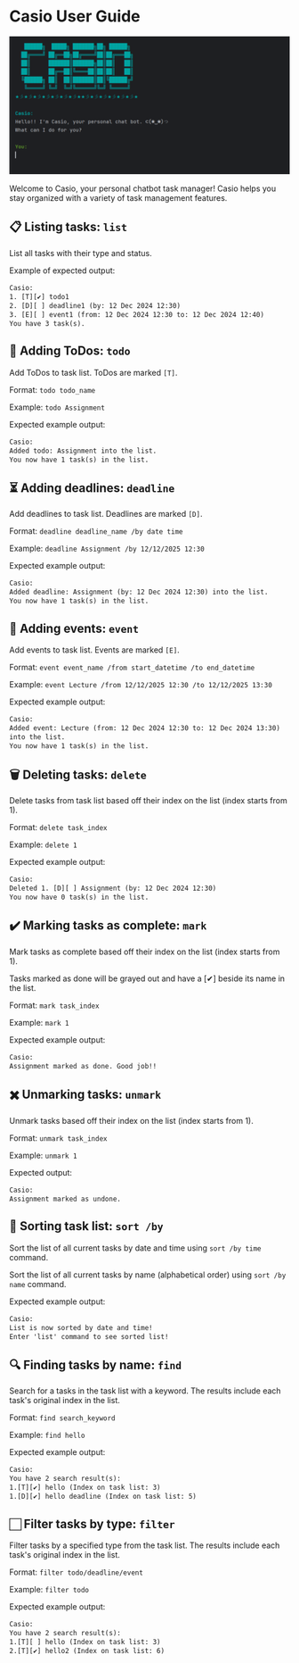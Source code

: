 # Casio User Guide

![Casio Screenshot](Screenshot.png)


Welcome to Casio, your personal chatbot task manager! 
Casio helps you stay organized with a variety of task management features.

## 📋 Listing tasks: `list`

List all tasks with their type and status.

Example of expected output:
```
Casio:
1. [T][✔] todo1
2. [D][ ] deadline1 (by: 12 Dec 2024 12:30)
3. [E][ ] event1 (from: 12 Dec 2024 12:30 to: 12 Dec 2024 12:40)
You have 3 task(s).
```


## 📝 Adding ToDos: `todo`

Add ToDos to task list. ToDos are marked `[T]`.

Format: `todo todo_name`

Example: `todo Assignment`

Expected example output:
```
Casio:
Added todo: Assignment into the list.
You now have 1 task(s) in the list.
```

## ⏳ Adding deadlines: `deadline`

Add deadlines to task list. Deadlines are marked `[D]`.

Format: `deadline deadline_name /by date time`

Example: `deadline Assignment /by 12/12/2025 12:30`

Expected example output:
```
Casio:
Added deadline: Assignment (by: 12 Dec 2024 12:30) into the list.
You now have 1 task(s) in the list.
```

## 📅 Adding events: `event`

Add events to task list. Events are marked `[E]`.

Format: `event event_name /from start_datetime /to end_datetime`

Example: `event Lecture /from 12/12/2025 12:30 /to 12/12/2025 13:30`

Expected example output:
```
Casio:
Added event: Lecture (from: 12 Dec 2024 12:30 to: 12 Dec 2024 13:30) into the list.
You now have 1 task(s) in the list.
```

## 🗑️ Deleting tasks: `delete`

Delete tasks from task list based off their index on the list (index starts from 1).

Format: `delete task_index`

Example: `delete 1`

Expected example output:
```
Casio:
Deleted 1. [D][ ] Assignment (by: 12 Dec 2024 12:30)
You now have 0 task(s) in the list.
```

## ✔️ Marking tasks as complete: `mark`

Mark tasks as complete based off their index on the list (index starts from 1).

Tasks marked as done will be grayed out and have a [✔] beside its name in the list.

Format: `mark task_index`

Example: `mark 1`

Expected example output:
```
Casio:
Assignment marked as done. Good job!!
```

## ✖️ Unmarking tasks: `unmark`

Unmark tasks based off their index on the list (index starts from 1).

Format: `unmark task_index`

Example: `unmark 1`

Expected output:
```
Casio:
Assignment marked as undone.
```

## 🔀 Sorting task list: `sort /by`

Sort the list of all current tasks by date and time using `sort /by time` command.

Sort the list of all current tasks by name (alphabetical order) using `sort /by name` command.

Expected example output:
```
Casio:
List is now sorted by date and time!
Enter 'list' command to see sorted list!
```

## 🔍 Finding tasks by name: `find`

Search for a tasks in the task list with a keyword. The results include each task's original index in the list.

Format: `find search_keyword`

Example: `find hello`

Expected example output:
```
Casio:
You have 2 search result(s):
1.[T][✔] hello (Index on task list: 3)
1.[D][✔] hello deadline (Index on task list: 5)
```

## 🏻 Filter tasks by type: `filter`

Filter tasks by a specified type from the task list. The results include each task's original index in the list.

Format: `filter todo/deadline/event`

Example: `filter todo`

Expected example output:
```
Casio:
You have 2 search result(s):
1.[T][ ] hello (Index on task list: 3)
2.[T][✔] hello2 (Index on task list: 6)
```